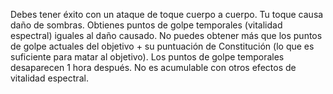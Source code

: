 Debes tener éxito con un ataque de toque cuerpo a cuerpo. Tu toque causa daño de sombras. Obtienes puntos de golpe temporales (vitalidad espectral) iguales al daño causado. No puedes obtener más que los puntos de golpe actuales del objetivo + su puntuación de Constitución (lo que es suficiente para matar al objetivo). Los puntos de golpe temporales desaparecen 1 hora después. No es acumulable con otros efectos de vitalidad espectral.
